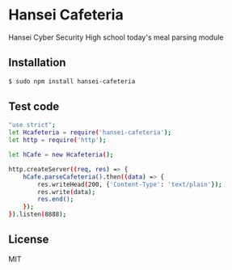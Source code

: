 # Hansei Cafeteria

Hansei Cyber Security High school today's meal parsing module

## Installation
```sh
$ sudo npm install hansei-cafeteria
```
## Test code
```sh
"use strict";
let Hcafeteria = require('hansei-cafeteria');
let http = require('http');

let hCafe = new Hcafeteria();

http.createServer((req, res) => {
    hCafe.parseCafeteria().then((data) => {
        res.writeHead(200, {'Content-Type': 'text/plain'});
        res.write(data);
        res.end();
    });
}).listen(8888);
```
License
----
MIT
